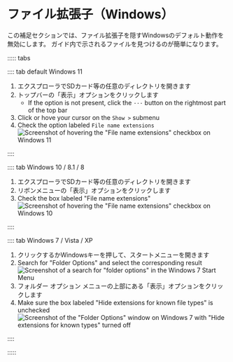 # ファイル拡張子（Windows）

この補足セクションでは、ファイル拡張子を隠すWindowsのデフォルト動作を無効にします。 ガイド内で示されるファイルを見つけるのが簡単になります。

::::: tabs

:::: tab default Windows 11

1. エクスプローラでSDカード等の任意のディレクトリを開きます
2. トップバーの「表示」オプションをクリックします
   - If the option is not present, click the `···` button on the rightmost part of the top bar
3. Click or hove your cursor on the `Show >` submenu
4. Check the option labeled `File name extensions`
   ![Screenshot of hovering the "File name extensions" checkbox on Windows 11](/assets/images/windows-11-file-extensions.png)

::::

:::: tab Windows 10 / 8.1 / 8

1. エクスプローラでSDカード等の任意のディレクトリを開きます
2. リボンメニューの「表示」オプションをクリックします
3. Check the box labeled "File name extensions"
   ![Screenshot of hovering the "File name extensions" checkbox on Windows 10](/assets/images/windows-10-file-extensions.png)

::::

:::: tab Windows 7 / Vista / XP

1. クリックするかWindowsキーを押して、スタートメニューを開きます
2. Search for "Folder Options" and select the corresponding result
   ![Screenshot of a search for "folder options" in the Windows 7 Start Menu](/assets/images/windows-7-folder-options-start-menu.png)
3. フォルダー オプション メニューの上部にある「表示」オプションをクリックします
4. Make sure the box labeled "Hide extensions for known file types" is unchecked
   ![Screenshot of the "Folder Options" window on Windows 7 with "Hide extensions for known types" turned off](/assets/images/windows-7-folder-options.png)

::::

:::::

